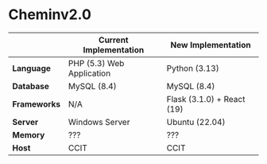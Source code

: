 # Cheminv2.0

|     | Current Implementation  | New Implementation |
| --- | ------------- | ------------- |
| **Language** | PHP (5.3) Web Application  | Python (3.13)  |
| **Database** | MySQL (8.4)  | MySQL (8.4)  |
| **Frameworks** | N/A  | Flask (3.1.0) + React (19)  |
| **Server** | Windows Server  | Ubuntu (22.04)  |
| **Memory** | ???  | ???  |
| **Host** | CCIT  | CCIT  |
